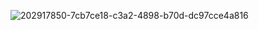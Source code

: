 ![202917850-7cb7ce18-c3a2-4898-b70d-dc97cce4a816](https://user-images.githubusercontent.com/113042310/202923382-d08688fc-e215-4d19-8fc8-4619fbd0b460.png)
